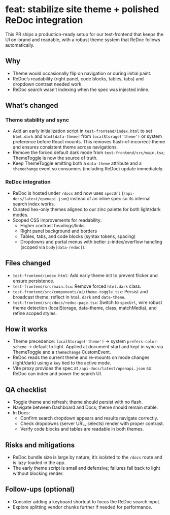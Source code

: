 # feat: stabilize site theme + polished ReDoc integration

This PR ships a production-ready setup for our test-frontend that keeps the UI on-brand and readable, with a robust theme system that ReDoc follows automatically.

## Why
- Theme would occasionally flip on navigation or during initial paint.
- ReDoc’s readability (right panel, code blocks, tables, tabs) and dropdown contrast needed work.
- ReDoc search wasn’t indexing when the spec was injected inline.

## What’s changed

### Theme stability and sync
- Add an early initialization script in `test-frontend/index.html` to set `html.dark` and `html[data-theme]` from `localStorage('theme')` or system preference before React mounts. This removes flash-of-incorrect-theme and ensures consistent theme across navigations.
- Remove the forced default dark mode from `test-frontend/src/main.tsx`; ThemeToggle is now the source of truth.
- Keep ThemeToggle emitting both a `data-theme` attribute and a `themechange` event so consumers (including ReDoc) update immediately.

### ReDoc integration
- ReDoc is hosted under `/docs` and now uses `specUrl` (`/api-docs/latest/openapi.json`) instead of an inline spec so its internal search index works.
- Curated hex-only themes aligned to our zinc palette for both light/dark modes.
- Scoped CSS improvements for readability:
  - Higher contrast headings/links
  - Right panel background and borders
  - Tables, tabs, and code blocks (syntax tokens, spacing)
  - Dropdowns and portal menus with better z-index/overflow handling (scoped via `body[data-redoc]`).

## Files changed
- `test-frontend/index.html`: Add early theme init to prevent flicker and ensure persistence.
- `test-frontend/src/main.tsx`: Remove forced `html.dark` class.
- `test-frontend/src/components/ui/theme-toggle.tsx`: Persist and broadcast theme; reflect in `html.dark` and `data-theme`.
- `test-frontend/src/docs/redoc-page.tsx`: Switch to `specUrl`, wire robust theme detection (localStorage, data-theme, class, matchMedia), and refine scoped styles.

## How it works
- Theme precedence: `localStorage('theme')` → system `prefers-color-scheme` → default to light. Applied at document start and kept in sync via ThemeToggle and a `themechange` CustomEvent.
- ReDoc reads the current theme and re-mounts on mode changes (light/dark) using a `key` tied to the active mode.
- Vite proxy provides the spec at `/api-docs/latest/openapi.json` so ReDoc can index and power the search UI.

## QA checklist
- Toggle theme and refresh; theme should persist with no flash.
- Navigate between Dashboard and Docs; theme should remain stable.
- In Docs:
  - Confirm search dropdown appears and results navigate correctly.
  - Check dropdowns (server URL, selects) render with proper contrast.
  - Verify code blocks and tables are readable in both themes.

## Risks and mitigations
- ReDoc bundle size is large by nature; it’s isolated to the `/docs` route and is lazy-loaded in the app.
- The early theme script is small and defensive; failures fall back to light without blocking render.

## Follow-ups (optional)
- Consider adding a keyboard shortcut to focus the ReDoc search input.
- Explore splitting vendor chunks further if needed for performance.

